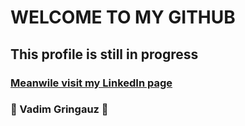 # WELCOME TO MY GITHUB

## This profile is still in progress

### [Meanwile visit my LinkedIn page](https://www.linkedin.com/in/vadim-gringauz/)



### :basketball: Vadim Gringauz :basketball:
